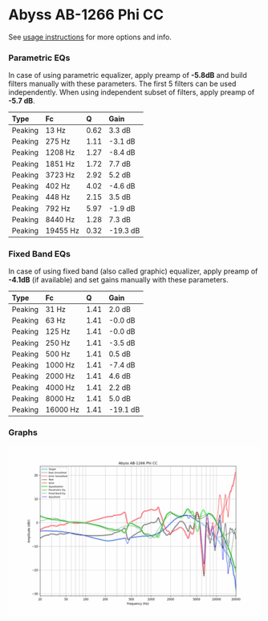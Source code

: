 # Abyss AB-1266 Phi CC
See [usage instructions](https://github.com/jaakkopasanen/AutoEq#usage) for more options and info.

### Parametric EQs
In case of using parametric equalizer, apply preamp of **-5.8dB** and build filters manually
with these parameters. The first 5 filters can be used independently.
When using independent subset of filters, apply preamp of **-5.7 dB**.

| Type    | Fc       |    Q | Gain     |
|:--------|:---------|:-----|:---------|
| Peaking | 13 Hz    | 0.62 | 3.3 dB   |
| Peaking | 275 Hz   | 1.11 | -3.1 dB  |
| Peaking | 1208 Hz  | 1.27 | -8.4 dB  |
| Peaking | 1851 Hz  | 1.72 | 7.7 dB   |
| Peaking | 3723 Hz  | 2.92 | 5.2 dB   |
| Peaking | 402 Hz   | 4.02 | -4.6 dB  |
| Peaking | 448 Hz   | 2.15 | 3.5 dB   |
| Peaking | 792 Hz   | 5.97 | -1.9 dB  |
| Peaking | 8440 Hz  | 1.28 | 7.3 dB   |
| Peaking | 19455 Hz | 0.32 | -19.3 dB |

### Fixed Band EQs
In case of using fixed band (also called graphic) equalizer, apply preamp of **-4.1dB**
(if available) and set gains manually with these parameters.

| Type    | Fc       |    Q | Gain     |
|:--------|:---------|:-----|:---------|
| Peaking | 31 Hz    | 1.41 | 2.0 dB   |
| Peaking | 63 Hz    | 1.41 | -0.0 dB  |
| Peaking | 125 Hz   | 1.41 | -0.0 dB  |
| Peaking | 250 Hz   | 1.41 | -3.5 dB  |
| Peaking | 500 Hz   | 1.41 | 0.5 dB   |
| Peaking | 1000 Hz  | 1.41 | -7.4 dB  |
| Peaking | 2000 Hz  | 1.41 | 4.6 dB   |
| Peaking | 4000 Hz  | 1.41 | 2.2 dB   |
| Peaking | 8000 Hz  | 1.41 | 5.0 dB   |
| Peaking | 16000 Hz | 1.41 | -19.1 dB |

### Graphs
![](./Abyss%20AB-1266%20Phi%20CC.png)